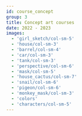 ```yaml
---
id: course_concept
group: 3
title: Concept art courses
date: 2022 - 2023
images:
  - 'girl_sketch/col-sm-5'
  - 'house/col-sm-3'
  - 'barrel/col-sm-4'
  - 'car/col-sm-3'
  - 'tank/col-sm-3'
  - 'perspective/col-sm-6'
  - 'mask/col-sm-5'
  - 'house_cactus/col-sm-7'
  - 'snail/col-sm-6'
  - 'pigeon/col-sm-6'
  - 'monkey_mask/col-sm-3'
  - 'colors'
  - 'characters/col-sm-5'
---
```

